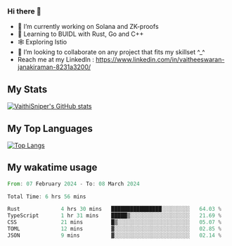 ### Hi there 👋

- 🔭 I’m currently working on Solana and ZK-proofs
- 📖 Learning to BUIDL with Rust, Go and C++
- 🕸️ Exploring Istio
- 👯 I’m looking to collaborate on any project that fits my skillset ^_^
- Reach me at my LinkedIn : https://www.linkedin.com/in/vaitheeswaran-janakiraman-8231a3200/

## My Stats
[![VaithiSniper's GitHub stats](https://github-readme-stats.vercel.app/api?username=VaithiSniper&hide=stars&theme=radical)](https://github.com/anuraghazra/github-readme-stats)

## My Top Languages

[![Top Langs](https://github-readme-stats.vercel.app/api/top-langs/?username=VaithiSniper&layout=compact)](https://github.com/anuraghazra/github-readme-stats)

## My wakatime usage

<!--START_SECTION:waka-->

```rust
From: 07 February 2024 - To: 08 March 2024

Total Time: 6 hrs 56 mins

Rust             4 hrs 30 mins   ████████████████░░░░░░░░░   64.03 %
TypeScript       1 hr 31 mins    █████▒░░░░░░░░░░░░░░░░░░░   21.69 %
CSS              21 mins         █▒░░░░░░░░░░░░░░░░░░░░░░░   05.07 %
TOML             12 mins         ▓░░░░░░░░░░░░░░░░░░░░░░░░   02.85 %
JSON             9 mins          ▓░░░░░░░░░░░░░░░░░░░░░░░░   02.14 %
```

<!--END_SECTION:waka-->
